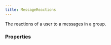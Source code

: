 ```yaml
---
title: MessageReactions
---
```


The reactions of a user to a messages in a group.

### Properties




